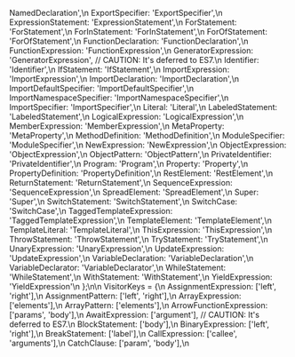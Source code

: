 NamedDeclaration',\n        ExportSpecifier: 'ExportSpecifier',\n        ExpressionStatement: 'ExpressionStatement',\n        ForStatement: 'ForStatement',\n        ForInStatement: 'ForInStatement',\n        ForOfStatement: 'ForOfStatement',\n        FunctionDeclaration: 'FunctionDeclaration',\n        FunctionExpression: 'FunctionExpression',\n        GeneratorExpression: 'GeneratorExpression',  // CAUTION: It's deferred to ES7.\n        Identifier: 'Identifier',\n        IfStatement: 'IfStatement',\n        ImportExpression: 'ImportExpression',\n        ImportDeclaration: 'ImportDeclaration',\n        ImportDefaultSpecifier: 'ImportDefaultSpecifier',\n        ImportNamespaceSpecifier: 'ImportNamespaceSpecifier',\n        ImportSpecifier: 'ImportSpecifier',\n        Literal: 'Literal',\n        LabeledStatement: 'LabeledStatement',\n        LogicalExpression: 'LogicalExpression',\n        MemberExpression: 'MemberExpression',\n        MetaProperty: 'MetaProperty',\n        MethodDefinition: 'MethodDefinition',\n        ModuleSpecifier: 'ModuleSpecifier',\n        NewExpression: 'NewExpression',\n        ObjectExpression: 'ObjectExpression',\n        ObjectPattern: 'ObjectPattern',\n        PrivateIdentifier: 'PrivateIdentifier',\n        Program: 'Program',\n        Property: 'Property',\n        PropertyDefinition: 'PropertyDefinition',\n        RestElement: 'RestElement',\n        ReturnStatement: 'ReturnStatement',\n        SequenceExpression: 'SequenceExpression',\n        SpreadElement: 'SpreadElement',\n        Super: 'Super',\n        SwitchStatement: 'SwitchStatement',\n        SwitchCase: 'SwitchCase',\n        TaggedTemplateExpression: 'TaggedTemplateExpression',\n        TemplateElement: 'TemplateElement',\n        TemplateLiteral: 'TemplateLiteral',\n        ThisExpression: 'ThisExpression',\n        ThrowStatement: 'ThrowStatement',\n        TryStatement: 'TryStatement',\n        UnaryExpression: 'UnaryExpression',\n        UpdateExpression: 'UpdateExpression',\n        VariableDeclaration: 'VariableDeclaration',\n        VariableDeclarator: 'VariableDeclarator',\n        WhileStatement: 'WhileStatement',\n        WithStatement: 'WithStatement',\n        YieldExpression: 'YieldExpression'\n    };\n\n    VisitorKeys = {\n        AssignmentExpression: ['left', 'right'],\n        AssignmentPattern: ['left', 'right'],\n        ArrayExpression: ['elements'],\n        ArrayPattern: ['elements'],\n        ArrowFunctionExpression: ['params', 'body'],\n        AwaitExpression: ['argument'], // CAUTION: It's deferred to ES7.\n        BlockStatement: ['body'],\n        BinaryExpression: ['left', 'right'],\n        BreakStatement: ['label'],\n        CallExpression: ['callee', 'arguments'],\n        CatchClause: ['param', 'body'],\n       